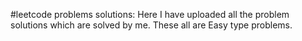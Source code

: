 #leetcode problems solutions:
Here I have uploaded all the problem solutions which are solved by me. 
These all are Easy type problems.
